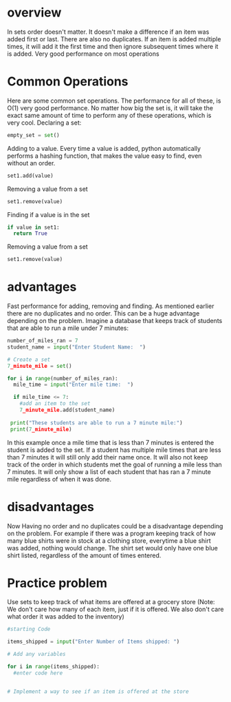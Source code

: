 # overview
In sets order doesn't matter. It doesn't make a difference if an item was added first or last. There are also no duplicates. If an item is added multiple times, it will add it the first time and then ignore subsequent times where it is added. Very good performance on most operations

# Common Operations
Here are some common set operations. The performance for all of these, is O(1) very good performance. No matter how big the set is, it will take the exact same amount of time to perform any of these operations, which is very cool.
Declaring a set:
```python
empty_set = set()
```

Adding to a value. Every time a value is added, python automatically performs a hashing function, that makes the value easy to find, even without an order.
```python
set1.add(value)
```

Removing a value from a set
```python
set1.remove(value)
```

Finding if a value is in the set
```python
if value in set1:
  return True
```

Removing a value from a set
```python
set1.remove(value)
```
# advantages
Fast performance for adding, removing and finding. As mentioned earlier there are no duplicates and no order. This can be a huge advantage depending on the problem. Imagine a database that keeps track of students that are able to run a mile under 7 minutes:

```python
number_of_miles_ran = 7
student_name = input("Enter Student Name:  ")

# Create a set
7_minute_mile = set()

for i in range(number_of_miles_ran):
  mile_time = input("Enter mile time:  ")

  if mile_time <= 7:
    #add an item to the set
    7_minute_mile.add(student_name)
 
 print("These students are able to run a 7 minute mile:")
 print(7_minute_mile)
```

In this example once a mile time that is less than 7 minutes is entered the student is added to the set. If a student has multiple mile times that are less than 7 minutes it will still only add their name once. It will also not keep track of the order in which students met the goal of running a mile less than 7 minutes. It will only show a list of each student that has ran a 7 minute mile regardless of when it was done.

# disadvantages
Now Having no order and no duplicates could be a disadvantage depending on the problem. For example if there was a program keeping track of how many blue shirts were in stock at a clothing store, everytime a blue shirt was added, nothing would change. The shirt set would only have one blue shirt listed, regardless of the amount of times entered.

# Practice problem
Use sets to keep track of what items are offered at a grocery store
(Note: We don't care how many of each item, just if it is offered. We also don't care what order it was added to the inventory)

```python
#starting Code

items_shipped = input("Enter Number of Items shipped: ")

# Add any variables

for i in range(items_shipped):
  #enter code here


# Implement a way to see if an item is offered at the store


```


